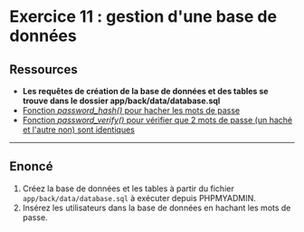 # Exercice 11 : gestion d'une base de données

## Ressources

- **Les requêtes de création de la base de données et des tables se trouve dans le dossier app/back/data/database.sql**
- [Fonction *password_hash()* pour hacher les mots de passe](https://www.php.net/manual/fr/function.password-hash)
- [Fonction *password_verify()* pour vérifier que 2 mots de passe (un haché et l'autre non) sont identiques](https://www.php.net/manual/fr/function.password-verify.php)

---

## Enoncé

1. Créez la base de données et les tables à partir du fichier `app/back/data/database.sql` à exécuter depuis PHPMYADMIN.
2. Insérez les utilisateurs dans la base de données en hachant les mots de passe.
